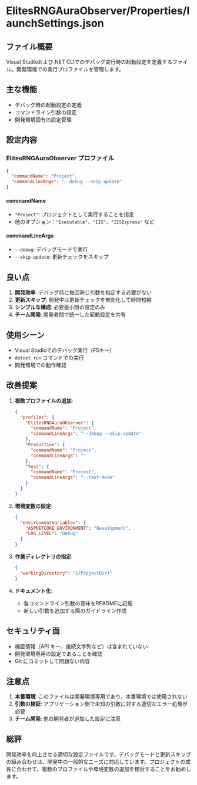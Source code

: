 # ElitesRNGAuraObserver/Properties/launchSettings.json

## ファイル概要
Visual Studioおよび.NET CLIでのデバッグ実行時の起動設定を定義するファイル。開発環境での実行プロファイルを管理します。

## 主な機能
- デバッグ時の起動設定の定義
- コマンドライン引数の指定
- 開発環境固有の設定管理

## 設定内容

### ElitesRNGAuraObserver プロファイル
```json
{
  "commandName": "Project",
  "commandLineArgs": "--debug --skip-update"
}
```

#### commandName
- `"Project"`: プロジェクトとして実行することを指定
- 他のオプション：`"Executable"`、`"IIS"`、`"IISExpress"` など

#### commandLineArgs
- `--debug`: デバッグモードで実行
- `--skip-update`: 更新チェックをスキップ

## 良い点
1. **開発効率**: デバッグ時に毎回同じ引数を指定する必要がない
2. **更新スキップ**: 開発中は更新チェックを無効化して時間短縮
3. **シンプルな構成**: 必要最小限の設定のみ
4. **チーム開発**: 開発者間で統一した起動設定を共有

## 使用シーン
- Visual Studioでのデバッグ実行（F5キー）
- `dotnet run` コマンドでの実行
- 開発環境での動作確認

## 改善提案

1. **複数プロファイルの追加**:
   ```json
   {
     "profiles": {
       "ElitesRNGAuraObserver": {
         "commandName": "Project",
         "commandLineArgs": "--debug --skip-update"
       },
       "Production": {
         "commandName": "Project",
         "commandLineArgs": ""
       },
       "Test": {
         "commandName": "Project",
         "commandLineArgs": "--test-mode"
       }
     }
   }
   ```

2. **環境変数の設定**:
   ```json
   {
     "environmentVariables": {
       "ASPNETCORE_ENVIRONMENT": "Development",
       "LOG_LEVEL": "Debug"
     }
   }
   ```

3. **作業ディレクトリの指定**:
   ```json
   {
     "workingDirectory": "$(ProjectDir)"
   }
   ```

4. **ドキュメント化**:
   - 各コマンドライン引数の意味をREADMEに記載
   - 新しい引数を追加する際のガイドライン作成

## セキュリティ面
- 機密情報（API キー、接続文字列など）は含まれていない
- 開発環境専用の設定であることを確認
- Git にコミットして問題ない内容

## 注意点
1. **本番環境**: このファイルは開発環境専用であり、本番環境では使用されない
2. **引数の検証**: アプリケーション側で未知の引数に対する適切なエラー処理が必要
3. **チーム開発**: 他の開発者が追加した設定に注意

## 総評
開発効率を向上させる適切な設定ファイルです。デバッグモードと更新スキップの組み合わせは、開発中の一般的なニーズに対応しています。プロジェクトの成長に合わせて、複数のプロファイルや環境変数の追加を検討することをお勧めします。